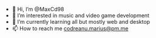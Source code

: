- 👋 Hi, I’m @MaxCd98
- 👀 I’m interested in music and video game development
- 🌱 I’m currently learning all but mostly web and desktop 
- 📫 How to reach me codreanu.marius@pm.me

<!---
MaxCd98/MaxCd98 is a ✨ special ✨ repository because its `README.md` (this file) appears on your GitHub profile.
You can click the Preview link to take a look at your changes.
--->
